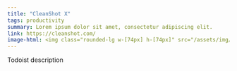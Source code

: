 ```yaml
---
title: "CleanShot X"
tags: productivity
summary: Lorem ipsum dolor sit amet, consectetur adipiscing elit.
link: https://cleanshot.com/
image-html: <img class="rounded-lg w-[74px] h-[74px]" src="/assets/img/tools/cleanshotx.png" alt="Cleanshot X">
---
```


Todoist description